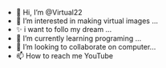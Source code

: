 - 👋 Hi, I’m @Virtual22
- 👀 I’m interested in making virtual images ...
- ✨ i want to follo my dream ...
- 🌱 I’m currently learning programing ...
- 💞️ I’m looking to collaborate on computer...
- 📫 How to reach me YouTube

<!---
Virtual22/Virtual22 is a ✨ special ✨ repository because its `README.md` (this file) appears on your GitHub profile.
You can click the Preview link to take a look at your changes.
--->
